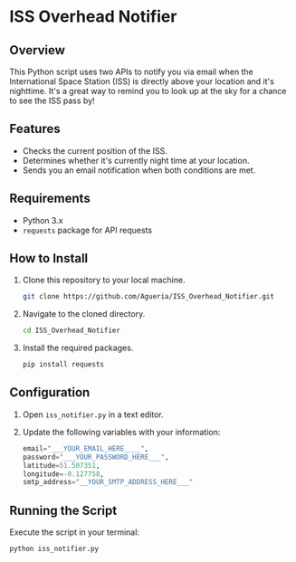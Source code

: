 # ISS Overhead Notifier

## Overview

This Python script uses two APIs to notify you via email when the International Space Station (ISS) is directly above your location and it's nighttime. It's a great way to remind you to look up at the sky for a chance to see the ISS pass by!

## Features

- Checks the current position of the ISS.
- Determines whether it's currently night time at your location.
- Sends you an email notification when both conditions are met.

## Requirements

- Python 3.x
- `requests` package for API requests

## How to Install

1. Clone this repository to your local machine.

    ```bash
    git clone https://github.com/Agueria/ISS_Overhead_Notifier.git
    ```

2. Navigate to the cloned directory.

    ```bash
    cd ISS_Overhead_Notifier
    ```

3. Install the required packages.

    ```bash
    pip install requests
    ```

## Configuration

1. Open `iss_notifier.py` in a text editor.
2. Update the following variables with your information:

    ```python
    email="___YOUR_EMAIL_HERE____",
    password="___YOUR_PASSWORD_HERE___",
    latitude=51.507351,
    longitude=-0.127758,
    smtp_address="__YOUR_SMTP_ADDRESS_HERE___"
    ```

## Running the Script

Execute the script in your terminal:

```bash
python iss_notifier.py
